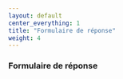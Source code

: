 ```yaml
---
layout: default
center_everything: 1
title: "Formulaire de réponse"
weight: 4
---
```


### Formulaire de réponse
